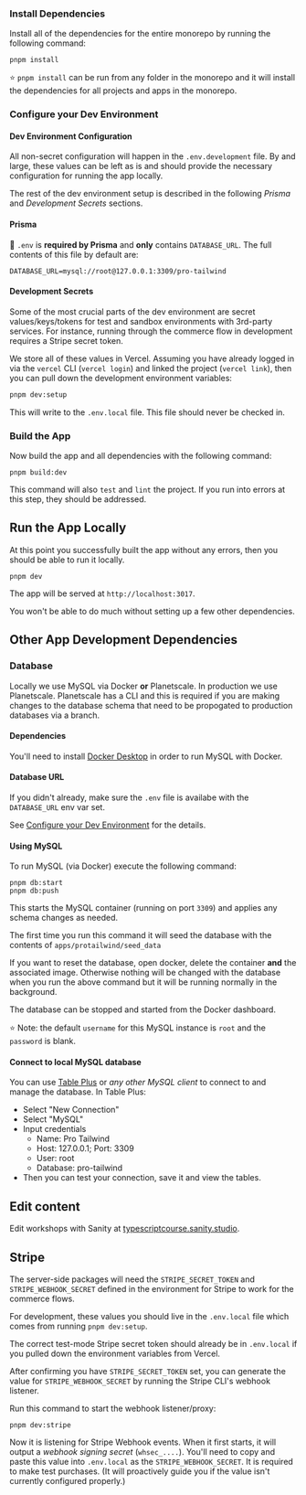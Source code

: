 ### Install Dependencies

Install all of the dependencies for the entire monorepo by running the following command:

```shell
pnpm install
```

⭐️ `pnpm install` can be run from any folder in the monorepo and it will install the dependencies for all projects and apps in the monorepo.

### Configure your Dev Environment

#### Dev Environment Configuration

All non-secret configuration will happen in the `.env.development` file. By and large, these values can be left as is and should provide the necessary configuration for running the app locally.

The rest of the dev environment setup is described in the following _Prisma_ and _Development Secrets_ sections.

#### Prisma

👋 `.env` is **required by Prisma** and **only** contains `DATABASE_URL`. The full contents
of this file by default are:

```shell
DATABASE_URL=mysql://root@127.0.0.1:3309/pro-tailwind
```

#### Development Secrets

Some of the most crucial parts of the dev environment are secret values/keys/tokens for test and sandbox environments with 3rd-party services. For instance, running through the commerce flow in development requires a Stripe secret token.

We store all of these values in Vercel. Assuming you have already logged in via the `vercel` CLI (`vercel login`) and linked the project (`vercel link`), then you can pull down the development environment variables:

```bash
pnpm dev:setup
```

This will write to the `.env.local` file. This file should never be checked in.

### Build the App

Now build the app and all dependencies with the following command:

```shell
pnpm build:dev
```

This command will also `test` and `lint` the project. If you run into errors at this step, they should be addressed.

## Run the App Locally

At this point you successfully built the app without any errors, then you should be able to run it locally.

```shell
pnpm dev
```

The app will be served at `http://localhost:3017`.

You won't be able to do much without setting up a few other dependencies.

## Other App Development Dependencies

### Database

Locally we use MySQL via Docker **or** Planetscale. In production we use Planetscale. Planetscale has a CLI and this is required if you are making changes to the database schema that need to be propogated to production databases via a branch.

#### Dependencies

You'll need to install [Docker Desktop](https://www.docker.com/products/docker-desktop/) in order to run MySQL with Docker.

#### Database URL

If you didn't already, make sure the `.env` file is availabe with the `DATABASE_URL` env var set.

See [Configure your Dev Environment](#configure-your-dev-environment) for the details.

#### Using MySQL

To run MySQL (via Docker) execute the following command:

```shell
pnpm db:start
pnpm db:push
```

This starts the MySQL container (running on port `3309`) and applies any schema changes as needed.

The first time you run this command it will seed the database with the contents of `apps/protailwind/seed_data`

If you want to reset the database, open docker, delete the container **and** the associated image. Otherwise nothing will be changed with the database when you run the above command but it will be running normally in the background.

The database can be stopped and started from the Docker dashboard.

⭐️ Note: the default `username` for this MySQL instance is `root` and the `password` is blank.

#### Connect to local MySQL database

You can use [Table Plus](https://tableplus.com/) or _any other MySQL client_ to connect to and manage the database. In Table Plus:

- Select "New Connection"
- Select "MySQL"
- Input credentials
  - Name: Pro Tailwind
  - Host: 127.0.0.1; Port: 3309
  - User: root
  - Database: pro-tailwind
- Then you can test your connection, save it and view the tables.

## Edit content

Edit workshops with Sanity at [typescriptcourse.sanity.studio](https://protailwind.sanity.studio/).

## Stripe

The server-side packages will need the `STRIPE_SECRET_TOKEN` and `STRIPE_WEBHOOK_SECRET` defined in the environment for Stripe to work for the commerce flows.

For development, these values you should live in the `.env.local` file which comes from running `pnpm dev:setup`.

The correct test-mode Stripe secret token should already be in `.env.local` if you pulled down the environment variables from Vercel.

After confirming you have `STRIPE_SECRET_TOKEN` set, you can generate the value for `STRIPE_WEBHOOK_SECRET` by running the Stripe CLI's webhook listener.

Run this command to start the webhook listener/proxy:

```
pnpm dev:stripe
```

Now it is listening for Stripe Webhook events. When it first starts, it will output a _webhook signing secret_ (`whsec_....`). You'll need to copy and paste this value into `.env.local` as the `STRIPE_WEBHOOK_SECRET`. It is required to make test purchases. (It will proactively guide you if the value isn't currently configured properly.)
